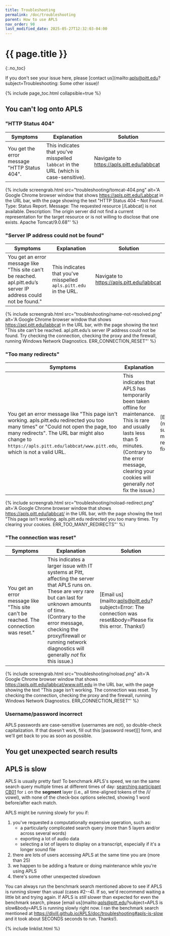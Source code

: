 ```yaml
---
title: Troubleshooting
permalink: /doc/troubleshooting
parent: How to use APLS
nav_order: 90
last_modified_date: 2025-05-27T12:32:03-04:00
---
```


# {{ page.title }}
{:.no_toc}

If you don't see your issue here, please [contact us](mailto:apls@pitt.edu?subject=Troubleshooting: Some other issue)!

{% include page_toc.html collapsible=true %}

## You can't log onto APLS

### "HTTP Status 404"

| Symptoms | Explanation | Solution |
| -------- | ----------- | -------- |
| You get the error message "HTTP Status 404". | This indicates that you've misspelled `labbcat` in the URL (which is case-sensitive). | Navigate to <https://apls.pitt.edu/labbcat> |

{% include screengrab.html src="troubleshooting/tomcat-404.png" alt='A Google Chrome browser window that shows https://apls.pitt.edu/Labbcat in the URL bar, with the page showing the text "HTTP Status 404 – Not Found. Type: Status Report. Message: The requested resource [/Labbcat] is not available. Description: The origin server did not find a current representation for the target resource or is not willing to disclose that one exists. Apache Tomcat/9.0.68"' %}


### "Server IP address could not be found"

| Symptoms | Explanation | Solution |
| -------- | ----------- | -------- |
| You get an error message like "This site can't be reached. apl.pitt.edu’s server IP address could not be found." | This indicates that you've misspelled `apls.pitt.edu` in the URL. | Navigate to <https://apls.pitt.edu/labbcat> |

{% include screengrab.html src="troubleshooting/name-not-resolved.png" alt='A Google Chrome browser window that shows https://apl.pitt.edu/labbcat in the URL bar, with the page showing the text "This site can’t be reached. apl.pitt.edu’s server IP address could not be found. Try checking the connection, checking the proxy and the firewall, running Windows Network Diagnostics. ERR_CONNECTION_RESET"' %}


### "Too many redirects"

| Symptoms | Explanation | Solution |
| -------- | ----------- | -------- |
| You get an error message like "This page isn't working. apls.pitt.edu redirected you too many times" or "Could not open the page, too many redirects". The URL bar might also change to `https://apls.pitt.edu/labbcat/www.pitt.edu`, which is not a valid URL. | This indicates that APLS has temporarily been taken offline for maintenance. This is rare and usually lasts less than 5 minutes.<br>(Contrary to the error message, clearing your cookies will generally _not_ fix the issue.) | [Email us](mailto:apls@pitt.edu?subject=Error: Too many redirects&body=Please fix this error. Thanks!) |

{% include screengrab.html src="troubleshooting/noload-redirect.png" alt='A Google Chrome browser window that shows https://apls.pitt.edu/labbcat/ in the URL bar, with the page showing the text "This page isn’t working. apls.pitt.edu redirected you too many times. Try clearing your cookies. ERR_TOO_MANY_REDIRECTS"' %}


### "The connection was reset"

| Symptoms | Explanation | Solution |
| -------- | ----------- | -------- |
| You get an error message like "This site can't be reached. The connection was reset." | This indicates a larger issue with IT systems at Pitt, affecting the server that APLS runs on. These are very rare but can last for unknown amounts of time.<br>(Contrary to the error message, checking the proxy/firewall or running network diagnostics will generally _not_ fix this issue.) | [Email us](mailto:apls@pitt.edu?subject=Error: The connection was reset&body=Please fix this error. Thanks!) |

{% include screengrab.html src="troubleshooting/noload.png" alt='A Google Chrome browser window that shows https://apls.pitt.edu/labbcat/www.pitt.edu in the URL bar, with the page showing the text "This page isn’t working. The connection was reset. Try checking the connection, checking the proxy and the firewall, running Windows Network Diagnostics. ERR_CONNECTION_RESET"' %}


### Username/password incorrect

APLS passwords are case-sensitive (usernames are not), so double-check capitalization.
If that doesn't work, fill out this [password reset][] form, and we'll get back to you as soon as possible.


## You get unexpected search results

<!-- Add search-tips page under how to use -->


## APLS is slow

APLS is usually pretty fast!
To benchmark APLS's speed, we ran the same search query multiple times at different times of day: [searching participant CB01](https://apls.pitt.edu/labbcat/search?participant_expression=%5B%27CB01%27%5D.includes(id)) for `i` on the **segment** layer (i.e., all time-aligned tokens of the /i/ vowel), with none of the check-box options selected, showing 1 word before/after each match.
<!-- Mention APLS version number -->
<!-- Plot of results of 100 search runs -->

APLS might be running slowly for you if:

1. you've requested a computationally expensive operation, such as:
    - a particularly complicated search query (more than 5 layers and/or across several words)
    - exporting a lot of audio data
    - selecting a lot of layers to display on a transcript, especially if it's a longer sound file
1. there are lots of users accessing APLS at the same time you are (more than 25)
1. we happen to be adding a feature or doing maintenance while you're using APLS
1. there's some other unexpected slowdown

You can always run the benchmark search mentioned above to see if APLS is running slower than usual (cases #2--4).
If so, we'd recommend waiting a little bit and trying again.
If APLS is _still_ slower than expected for even the benchmark search, please [email us](mailto:apls@pitt.edu?subject=APLS is slow&body=APLS is running slowly right now. I ran the benchmark search mentioned at https://djvill.github.io/APLS/doc/troubleshooting#apls-is-slow and it took about SECONDS seconds to run. Thanks!).

{% include linklist.html %}
